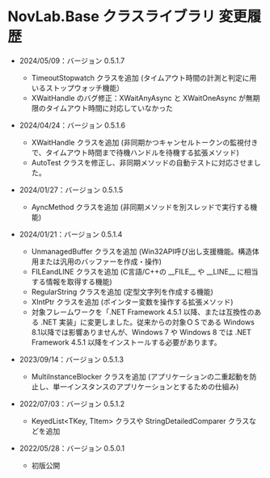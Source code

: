 ﻿# NovLab.Base クラスライブラリ 変更履歴

- 2024/05/09：バージョン 0.5.1.7
  - TimeoutStopwatch クラスを追加 (タイムアウト時間の計測と判定に用いるストップウォッチ機能）
  - XWaitHandle のバグ修正：XWaitAnyAsync と XWaitOneAsync が無期限のタイムアウト時間に対応していなかった

- 2024/04/24：バージョン 0.5.1.6
  - XWaitHandle クラスを追加 (非同期かつキャンセルトークンの監視付きで、タイムアウト時間まで待機ハンドルを待機する拡張メソッド)
  - AutoTest クラスを修正し、非同期メソッドの自動テストに対応させました。

- 2024/01/27：バージョン 0.5.1.5
  - AyncMethod クラスを追加 (非同期メソッドを別スレッドで実行する機能)

- 2024/01/21：バージョン 0.5.1.4
  - UnmanagedBuffer クラスを追加 (Win32API呼び出し支援機能。構造体用または汎用のバッファーを作成・操作)
  - FILEandLINE クラスを追加 (C言語/C++の \_\_FILE\_\_ や \_\_LINE\_\_ に相当する情報を取得する機能)
  - RegularString クラスを追加 (定型文字列を作成する機能)
  - XIntPtr クラスを追加 (ポインター変数を操作する拡張メソッド)
  - 対象フレームワークを「.NET Framework 4.5.1 以降、または互換性のある .NET 実装」に変更しました。従来からの対象ＯＳである Windows 8.1以降では影響ありませんが、Windows 7 や Windows 8 では .NET Framework 4.5.1 以降をインストールする必要があります。

- 2023/09/14：バージョン 0.5.1.3
  - MultiInstanceBlocker クラスを追加 (アプリケーションの二重起動を防止し、単一インスタンスのアプリケーションとするための仕組み)

- 2022/07/03：バージョン 0.5.1.2
  - KeyedList<TKey, TItem> クラスや StringDetailedComparer クラスなどを追加

- 2022/05/28：バージョン 0.5.0.1
  - 初版公開
